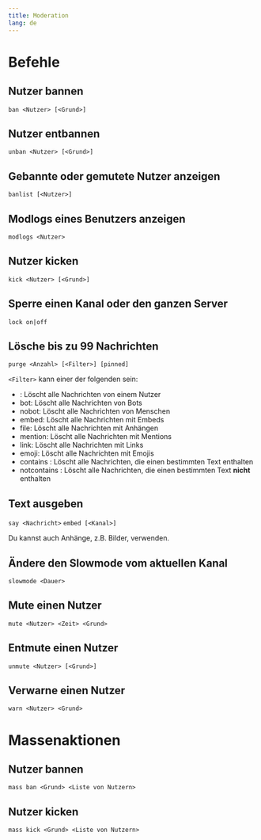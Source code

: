 ```yaml
---
title: Moderation
lang: de
---
```


# Befehle

## Nutzer bannen

`ban <Nutzer> [<Grund>]`

## Nutzer entbannen

`unban <Nutzer> [<Grund>]`

## Gebannte oder gemutete Nutzer anzeigen

`banlist [<Nutzer>]`

## Modlogs eines Benutzers anzeigen

`modlogs <Nutzer>`

## Nutzer kicken

`kick <Nutzer> [<Grund>]`

## Sperre einen Kanal oder den ganzen Server

`lock on|off`

## Lösche bis zu 99 Nachrichten

`purge <Anzahl> [<Filter>] [pinned]`

`<Filter>` kann einer der folgenden sein:
* <Nutzer>: Löscht alle Nachrichten von einem Nutzer
* bot: Löscht alle Nachrichten von Bots
* nobot: Löscht alle Nachrichten von Menschen
* embed: Löscht alle Nachrichten mit Embeds
* file: Löscht alle Nachrichten mit Anhängen
* mention: Löscht alle Nachrichten mit Mentions
* link: Löscht alle Nachrichten mit Links
* emoji: Löscht alle Nachrichten mit Emojis
* contains <Text>: Löscht alle Nachrichten, die einen bestimmten Text enthalten
* notcontains <Text>: Löscht alle Nachrichten, die einen bestimmten Text **nicht** enthalten

## Text ausgeben

`say <Nachricht>`
`embed [<Kanal>]`

Du kannst auch Anhänge, z.B. Bilder, verwenden.

## Ändere den Slowmode vom aktuellen Kanal

`slowmode <Dauer>`

## Mute einen Nutzer

`mute <Nutzer> <Zeit> <Grund>`

## Entmute einen Nutzer

`unmute <Nutzer> [<Grund>]`

## Verwarne einen Nutzer

`warn <Nutzer> <Grund>`

# Massenaktionen

## Nutzer bannen

`mass ban <Grund> <Liste von Nutzern>`

## Nutzer kicken

`mass kick <Grund> <Liste von Nutzern>`
